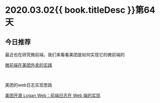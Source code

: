 # 2020.03.02{{ book.titleDesc }}第64天


## 今日推荐

最近也在研究微前端，我们来看看美团是如何实现它的微前端的

[微前端在美团外卖的实践](https://tech.meituan.com/2020/02/27/meituan-waimai-micro-frontends-practice.html)

<br />


美团的web日志实现思路

[美团开源 Logan Web：前端日志在 Web 端的实现](https://tech.meituan.com/2020/01/09/meituan-logan.html)


